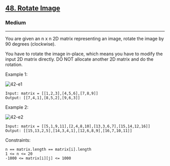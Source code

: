 [48. Rotate Image](https://leetcode.com/problems/rotate-image/)
---------------------------------------------------------------------------------------------------------------------------------------------

### Medium
---------------------------------------------------------------------------------------------------------------------------------------------

You are given an n x n 2D matrix representing an image, rotate the image by 90 degrees (clockwise).

You have to rotate the image in-place, which means you have to modify the input 2D matrix directly. DO NOT allocate another 2D matrix and do the rotation.

Example 1:




![42-e1](https://github.com/chandrikabijore/LeetCode-solutions/assets/93921178/b90be185-11b8-4c32-9948-10cb6994837a)




```
Input: matrix = [[1,2,3],[4,5,6],[7,8,9]]
Output: [[7,4,1],[8,5,2],[9,6,3]]
```
Example 2:



 
![42-e2](https://github.com/chandrikabijore/LeetCode-solutions/assets/93921178/451f1d95-a7bf-4ab8-8d0d-160a25bf6c2c)




```
Input: matrix = [[5,1,9,11],[2,4,8,10],[13,3,6,7],[15,14,12,16]]
Output: [[15,13,2,5],[14,3,4,1],[12,6,8,9],[16,7,10,11]]
``` 

Constraints:
```
n == matrix.length == matrix[i].length
1 <= n <= 20
-1000 <= matrix[i][j] <= 1000
```
